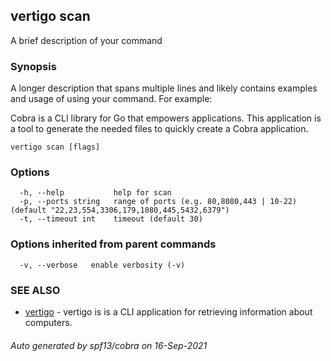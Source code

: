 ## vertigo scan

A brief description of your command

### Synopsis

A longer description that spans multiple lines and likely contains examples
and usage of using your command. For example:

Cobra is a CLI library for Go that empowers applications.
This application is a tool to generate the needed files
to quickly create a Cobra application.

```
vertigo scan [flags]
```

### Options

```
  -h, --help           help for scan
  -p, --ports string   range of ports (e.g. 80,8080,443 | 10-22) (default "22,23,554,3306,179,1080,445,5432,6379")
  -t, --timeout int    timeout (default 30)
```

### Options inherited from parent commands

```
  -v, --verbose   enable verbosity (-v)
```

### SEE ALSO

* [vertigo](vertigo.md)	 - 
vertigo is is a CLI application for retrieving information about computers.

###### Auto generated by spf13/cobra on 16-Sep-2021
